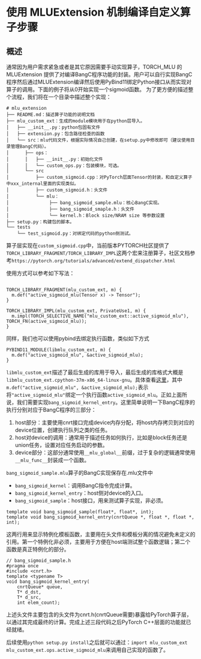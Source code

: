 # 使用 MLUExtension 机制编译自定义算子步骤
## 概述
通常因为用户需求紧急或者是其它原因需要手动实现算子，TORCH_MLU 的 MLUExtension 提供了对编译BangC程序功能的封装。用户可以自行实现BangC程序然后通过MLUExtension编译然后使用PyBind11绑定Python接口从而实现对算子的调用。下面的例子将从0开始实现一个sigmoid函数。
为了更方便的描述整个流程，我们将在一个目录中描述整个实现：
```
# mlu_extension
├── README.md：描述算子功能的说明文档
├── mlu_custom_ext：生成的module模块用于在python层导入。
│   ├── __init__.py：python包固有文件
│   ├── extension.py：包含路径检查的函数
│   └── src：mlu代码文件，根据实际情况自己创建，在setup.py中修改即可（建议使用目录管理BangC代码）。
│      ├── ops：
│      │   ├── __init__.py：初始化文件
│      │   └── custom_ops.py：包装模块，可选。
│      └── src
│          ├── custom_sigmoid.cpp：对PyTorch层面Tensor的封装，和自定义算子中xxx_internal里面的实现类似。
│          ├── custom_sigmoid.h：头文件
│          └── mlu：
│               ├── bang_sigmoid_sample.mlu：核心BangC实现。
│               ├── bang_sigmoid_smaple.h：头文件
│               └── kernel.h：Block size/NRAM size 等参数设置 
├── setup.py：构建包的脚本。
└── tests
    └── test_sigmoid.py：对绑定代码的python侧测试。

```

算子层实现在`custom_sigmoid.cpp`中，当前版本PYTORCH社区提供了`TORCH_LIBRARY_FRAGMENT/TORCH_LIBRARY_IMPL`这两个宏来注册算子，社区文档参考`https://pytorch.org/tutorials/advanced/extend_dispatcher.html`

使用方式可以参考如下写法：

```

TORCH_LIBRARY_FRAGMENT(mlu_custom_ext, m) {
  m.def("active_sigmoid_mlu(Tensor x) -> Tensor");
}

TORCH_LIBRARY_IMPL(mlu_custom_ext, PrivateUse1, m) {
  m.impl(TORCH_SELECTIVE_NAME("mlu_custom_ext::active_sigmoid_mlu"), TORCH_FN(active_sigmoid_mlu));
}
```

同样，我们也可以使用pybind去绑定执行函数，类似如下方式

```
PYBIND11_MODULE(libmlu_custom_ext, m) {
  m.def("active_sigmoid_mlu", &active_sigmoid_mlu);
}
```
`libmlu_custom_ext`描述了最后生成的库用于导入，最后生成的库格式大概是`libmlu_custom_ext.cpython-37m-x86_64-linux-gnu`。具体查看[这里](https://pybind11.readthedocs.io/en/stable/basics.html)，其中`m.def("active_sigmoid_mlu", &active_sigmoid_mlu);`表示将`"active_sigmoid_mlu"`绑定一个执行函数`active_sigmoid_mlu`。正如上面所说，我们需要实现`bang_sigmoid_kernel_entry`。这里简单说明一下BangC程序的执行分别对应于BangC程序的三部分：

1. host部分：主要使用cnrt接口完成device内存分配，将host内存拷贝到对应的device位置，创建执行队列之类的任务。
2. host对device的调用：通常用于描述任务如何执行，比如是block任务还是union任务，设置对应任务启动的参数。
3. device部分：这部分通常使用`__mlu_global__`前缀，过于复杂的逻辑通常使用`__mlu_func__`封装成一个函数。

`bang_sigmoid_sample.mlu`算子的BangC实现保存在.mlu文件中
- `bang_sigmoid_kernel`：调用BangC指令完成计算。
- `bang_sigmoid_kernel_entry`：host侧对device的入口。
- `bang_sigmoid_sample`：host接口，用来测试算子实现，非必须。
```
template void bang_sigmoid_sample(float*, float*, int);
template void bang_sigmoid_kernel_entry(cnrtQueue *, float *, float *, int);
```
这两行用来显示特例化模板函数，主要用在头文件和模板分离的情况避免未定义的引用。第一个特例化非必须，主要用于方便在host端测试整个函数逻辑；第二个函数是真正特例化的部分。
```
// bang_sigmoid_sample.h
#pragma once
#include <cnrt.h>
template <typename T>
void bang_sigmoid_kernel_entry(
    cnrtQueue* queue,
    T* d_dst,
    T* d_src,
    int elem_count);

```
上述头文件主要包含的头文件为cnrt.h(cnrtQueue需要)暴露给PyTorch算子层，以通过其完成最终的计算。完成上述三段代码之后PyTorch C++层面的功能就已经就绪。

后续使用`python setup.py install`之后就可以通过：`import mlu_custom_ext mlu_custom_ext.ops.active_sigmoid_mlu`来调用自己实现的函数了。

